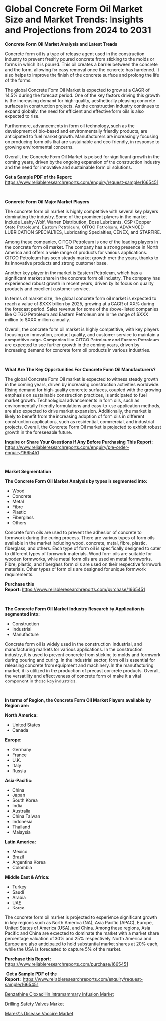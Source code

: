 <p><h1>Global Concrete Form Oil Market Size and Market Trends: Insights and Projections from 2024 to 2031</h1></p><p><strong>Concrete Form Oil Market Analysis and Latest Trends</strong></p>
<p><p>Concrete form oil is a type of release agent used in the construction industry to prevent freshly poured concrete from sticking to the molds or forms in which it is poured. This oil creates a barrier between the concrete and the form, allowing for easy removal once the concrete has hardened. It also helps to improve the finish of the concrete surface and prolong the life of the forms.</p><p>The global Concrete Form Oil Market is expected to grow at a CAGR of 14.5% during the forecast period. One of the key factors driving this growth is the increasing demand for high-quality, aesthetically pleasing concrete surfaces in construction projects. As the construction industry continues to expand globally, the need for efficient and effective form oils is also expected to rise.</p><p>Furthermore, advancements in form oil technology, such as the development of bio-based and environmentally friendly products, are anticipated to fuel market growth. Manufacturers are increasingly focusing on producing form oils that are sustainable and eco-friendly, in response to growing environmental concerns.</p><p>Overall, the Concrete Form Oil Market is poised for significant growth in the coming years, driven by the ongoing expansion of the construction industry and the need for innovative and sustainable form oil solutions.</p></p>
<p><strong>Get a Sample PDF of the Report:&nbsp;</strong> <a href="https://www.reliableresearchreports.com/enquiry/request-sample/1665451">https://www.reliableresearchreports.com/enquiry/request-sample/1665451</a></p>
<p>&nbsp;</p>
<p><strong>Concrete Form Oil Major Market Players</strong></p>
<p><p>The concrete form oil market is highly competitive with several key players dominating the industry. Some of the prominent players in the market include Leahy-Wolf, Warren Distribution, Boss Lubricants, CSP (Copper State Petroleum), Eastern Petroleum, CITGO Petroleum, ADVANCED LUBRICATION SPECIALTIES, Lubricating Specialties, CENEX, and STARFIRE.</p><p>Among these companies, CITGO Petroleum is one of the leading players in the concrete form oil market. The company has a strong presence in North America and offers a wide range of products for various applications. CITGO Petroleum has seen steady market growth over the years, thanks to its innovative products and strong customer base.</p><p>Another key player in the market is Eastern Petroleum, which has a significant market share in the concrete form oil industry. The company has experienced robust growth in recent years, driven by its focus on quality products and excellent customer service.</p><p>In terms of market size, the global concrete form oil market is expected to reach a value of $XXX billion by 2025, growing at a CAGR of XX% during the forecast period. Sales revenue for some of the above-listed companies like CITGO Petroleum and Eastern Petroleum are in the range of $XXX million to $XXX million annually.</p><p>Overall, the concrete form oil market is highly competitive, with key players focusing on innovation, product quality, and customer service to maintain a competitive edge. Companies like CITGO Petroleum and Eastern Petroleum are expected to see further growth in the coming years, driven by increasing demand for concrete form oil products in various industries.</p></p>
<p>&nbsp;</p>
<p><strong>What Are The Key Opportunities For Concrete Form Oil Manufacturers?</strong></p>
<p><p>The global Concrete Form Oil market is expected to witness steady growth in the coming years, driven by increasing construction activities worldwide. Rising demand for high-quality concrete surfaces, coupled with the growing emphasis on sustainable construction practices, is anticipated to fuel market growth. Technological advancements in form oils, such as environmentally friendly formulations and easy-to-use application methods, are also expected to drive market expansion. Additionally, the market is likely to benefit from the increasing adoption of form oils in different construction applications, such as residential, commercial, and industrial projects. Overall, the Concrete Form Oil market is projected to exhibit robust growth in the foreseeable future.</p></p>
<p><strong>Inquire or Share Your Questions If Any Before Purchasing This Report:</strong> <a href="https://www.reliableresearchreports.com/enquiry/pre-order-enquiry/1665451">https://www.reliableresearchreports.com/enquiry/pre-order-enquiry/1665451</a></p>
<p>&nbsp;</p>
<p><strong>Market Segmentation</strong></p>
<p><strong>The Concrete Form Oil Market Analysis by types is segmented into:</strong></p>
<p><ul><li>Wood</li><li>Concrete</li><li>Metal</li><li>Fibre</li><li>Plastic</li><li>Fiberglass</li><li>Others</li></ul></p>
<p><p>Concrete form oils are used to prevent the adhesion of concrete to formwork during the curing process. There are various types of form oils available in the market including wood, concrete, metal, fibre, plastic, fiberglass, and others. Each type of form oil is specifically designed to cater to different types of formwork materials. Wood form oils are suitable for wooden formworks, while metal form oils are used on metal formworks. Fibre, plastic, and fiberglass form oils are used on their respective formwork materials. Other types of form oils are designed for unique formwork requirements.</p></p>
<p><strong>Purchase this Report:&nbsp;</strong><a href="https://www.reliableresearchreports.com/purchase/1665451">https://www.reliableresearchreports.com/purchase/1665451</a></p>
<p>&nbsp;</p>
<p><strong>The Concrete Form Oil Market Industry Research by Application is segmented into:</strong></p>
<p><ul><li>Construction</li><li>Industrial</li><li>Manufacture</li></ul></p>
<p><p>Concrete form oil is widely used in the construction, industrial, and manufacturing markets for various applications. In the construction industry, it is used to prevent concrete from sticking to molds and formwork during pouring and curing. In the industrial sector, form oil is essential for releasing concrete from equipment and machinery. In the manufacturing market, it is utilized in the production of precast concrete products. Overall, the versatility and effectiveness of concrete form oil make it a vital component in these key industries.</p></p>
<p>&nbsp;</p>
<p><strong>In terms of Region, the Concrete Form Oil Market Players available by Region are:</strong></p>
<p>
    <p> <strong> North America: </strong>
        <ul>
            <li>United States</li>
            <li>Canada</li>
        </ul>
        </p> 
    <p> <strong> Europe: </strong>
        <ul>
            <li>Germany</li>
            <li>France</li>
            <li>U.K.</li>
            <li>Italy</li>
            <li>Russia</li>
        </ul>
        </p> 
    <p> <strong> Asia-Pacific: </strong>
        <ul>
            <li>China</li>
            <li>Japan</li>
            <li>South Korea</li>
            <li>India</li>
            <li>Australia</li>
            <li>China Taiwan</li>
            <li>Indonesia</li>
            <li>Thailand</li>
            <li>Malaysia</li>
        </ul>
        </p> 
    <p> <strong> Latin America: </strong>
        <ul>
            <li>Mexico</li>
            <li>Brazil</li>
            <li>Argentina Korea</li>
            <li>Colombia</li>
        </ul>
        </p> 
    <p> <strong> Middle East & Africa: </strong>
        <ul>
            <li>Turkey</li>
            <li>Saudi</li>
            <li>Arabia</li>
            <li>UAE</li>
            <li>Korea</li>
        </ul>
    </p>
    </p>
<p><p>The concrete form oil market is projected to experience significant growth in key regions such as North America (NA), Asia Pacific (APAC), Europe, United States of America (USA), and China. Among these regions, Asia Pacific and China are expected to dominate the market with a market share percentage valuation of 30% and 25% respectively. North America and Europe are also anticipated to hold substantial market shares at 20% each, while the USA is forecasted to capture 5% of the market.</p></p>
<p><strong>Purchase this Report: </strong><a href="https://www.reliableresearchreports.com/purchase/1665451">https://www.reliableresearchreports.com/purchase/1665451</a></p>
<p>&nbsp;<strong>Get a Sample PDF of the Report:&nbsp;&nbsp;</strong><a href="https://www.reliableresearchreports.com/enquiry/request-sample/1665451">https://www.reliableresearchreports.com/enquiry/request-sample/1665451</a></p>
<p><strong></strong></p>
<p><p><a href="https://view.publitas.com/reportprime-1/benzathine-cloxacillin-intramammary-infusion-market-size-market-share-and-global-market-analysis-report-2023-2030/">Benzathine Cloxacillin Intramammary Infusion Market</a></p><p><a href="https://view.publitas.com/reportprime-1/drilling-safety-valves-market-size-global-industry-overview-market-segmentation-and-forecast-2023-to-2030/">Drilling Safety Valves Market</a></p><p><a href="https://view.publitas.com/reportprime-1/marek-s-disease-vaccine-market-size-market-trends-and-growth-outlook-forecasted-for-period-from-2023-to-2030/">Marek\'s Disease Vaccine Market</a></p></p>